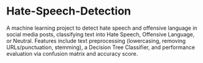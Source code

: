 # Hate-Speech-Detection
A machine learning project to detect hate speech and offensive language in social media posts, classifying text into Hate Speech, Offensive Language, or Neutral. Features include text preprocessing (lowercasing, removing URLs/punctuation, stemming), a Decision Tree Classifier, and performance evaluation via confusion matrix and accuracy score.
